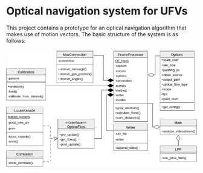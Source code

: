 # Optical navigation system for UFVs

This project contains a prototype for an optical navigation algorithm that makes use of motion vectors. The basic structure of the system is as follows:

![Structure](./structure.png "VisNav structure")